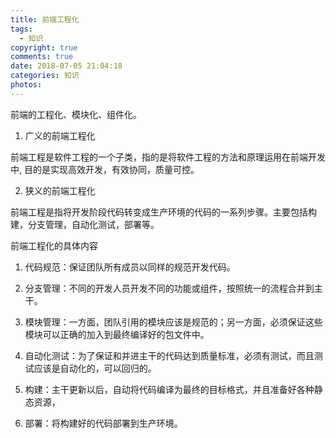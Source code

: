 ```yaml
---
title: 前端工程化
tags:
  - 知识
copyright: true
comments: true
date: 2018-07-05 21:04:18
categories: 知识
photos:
---
```


前端的工程化、模块化、组件化。

1. 广义的前端工程化

前端工程是软件工程的一个子类，指的是将软件工程的方法和原理运用在前端开发中, 目的是实现高效开发，有效协同，质量可控。

2. 狭义的前端工程化

前端工程是指将开发阶段代码转变成生产环境的代码的一系列步骤。主要包括构建，分支管理，自动化测试，部署等。

前端工程化的具体内容

1. 代码规范：保证团队所有成员以同样的规范开发代码。

2. 分支管理：不同的开发人员开发不同的功能或组件，按照统一的流程合并到主干。

3. 模块管理：一方面，团队引用的模块应该是规范的；另一方面，必须保证这些模块可以正确的加入到最终编译好的包文件中。

4. 自动化测试：为了保证和并进主干的代码达到质量标准，必须有测试，而且测试应该是自动化的，可以回归的。

5. 构建：主干更新以后，自动将代码编译为最终的目标格式，并且准备好各种静态资源，

6. 部署：将构建好的代码部署到生产环境。